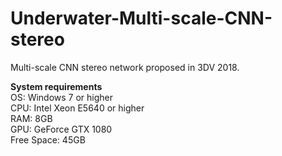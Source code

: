 # Underwater-Multi-scale-CNN-stereo
Multi-scale CNN stereo network proposed in 3DV 2018.

**System requirements**  
OS: Windows 7 or higher  
CPU: Intel Xeon E5640 or higher  
RAM: 8GB  
GPU: GeForce GTX 1080  
Free Space: 45GB  
